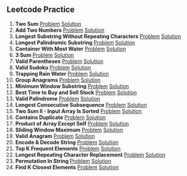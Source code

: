 ## Leetcode Practice

0001. **Two Sum** [Problem](https://leetcode.com/problems/two-sum) [Solution](./001TwoSum/)
0002. **Add Two Numbers** [Problem](https://leetcode.com/problems/add-two-numbers) [Solution](./002AddTwoNumbers/)
0003. **Longest Substring Without Repeating Characters** [Problem](https://leetcode.com/problems/longest-substring-without-repeating-characters/) [Solution](./003LongestSubstringWithoutRepeatingCharacters/)
0005. **Longest Palindromic Substring** [Problem](https://leetcode.com/problems/longest-palindromic-substring/) [Solution](./0005LongestPalindromicSubstring/)
0011. **Container With Most Water** [Problem](https://leetcode.com/problems/container-with-most-wate/) [Solution](./0011ContainerWithMostWater/)
0015. **3 Sum** [Problem](https://leetcode.com/problems/3sum/) [Solution](./0015ThreeSum/)
0020. **Valid Parentheses** [Problem](https://leetcode.com/problems/valid-parentheses/) [Solution](./0020ValidParentheses/)
0036. **Valid Sudoku** [Problem](https://leetcode.com/problems/valid-sudoku/) [Solution](./0036ValidSudoku/)
0042. **Trapping Rain Water** [Problem](https://leetcode.com/problems/trapping-rain-water) [Solution](./0036ValidSudoku/)
0049. **Group Anagrams** [Problem](https://leetcode.com/problems/group-anagrams/) [Solution](./0049GroupAnagrams/)
0076. **Minimum Window Substring** [Problem](https://leetcode.com/problems/minimum-window-substring/) [Solution](./0076MinimumWindowSubstring/)
0121. **Best Time to Buy and Sell Stock** [Problem](https://leetcode.com/problems/best-time-to-buy-and-sell-stock) [Solution](./0049GroupAnagrams/)
0125. **Valid Palindrome** [Problem](https://leetcode.com/problems/valid-palindrome/) [Solution](./0125ValidPalindrome/)
0128. **Longest Consecutive Subsequence** [Problem](https://leetcode.com/problems/longest-consecutive-sequence/) [Solution](./0128LongestConsecutiveSubsequence/)
0168. **Two Sum II - Input Array Is Sorted** [Problem](https://leetcode.com/problems/two-sum-ii-input-array-is-sorted) [Solution](./0168TwoSumIIInputArrayIsSorted/)
0217. **Contains Duplicate** [Problem](https://leetcode.com/problems/contains-duplicate/) [Solution](./0217ContainsDuplicate/)
0238. **Product of Array Except Self** [Problem](https://leetcode.com/problems/product-of-array-except-self/) [Solution](./0238ProductOfArrayExceptSelf/)
0239. **Sliding Window Maximum** [Problem](https://leetcode.com/problems/sliding-window-maximum/) [Solution](./0239SlidingWindowMaximum/)
0242. **Valid Anagram** [Problem](https://leetcode.com/problems/valid-anagram/) [Solution](./0242ValidAnagram/)
0271. **Encode & Decode String** [Problem](https://leetcode.com/problems/encode-and-decode-strings/) [Solution](./0271Encode&DecodeStrings/)
0347. **Top K Frequent Elements** [Problem](https://leetcode.com/problems/top-k-frequent-elements/) [Solution](./0347TopKFrequentElements/)
0424. **Longest Repeating Character Replacement** [Problem](https://leetcode.com/problems/top-k-frequent-elements/) [Solution](./0424LongestRepeatingCharacterReplacement/)
0424. **Permutation In String** [Problem](https://leetcode.com/problems/top-k-frequent-elements/) [Solution](./0567PermutationInString/)
0658. **Find K Closest Elements** [Problem](https://leetcode.com/problems/find-k-closest-elements/) [Solution](./0658FindKClosestElements/)